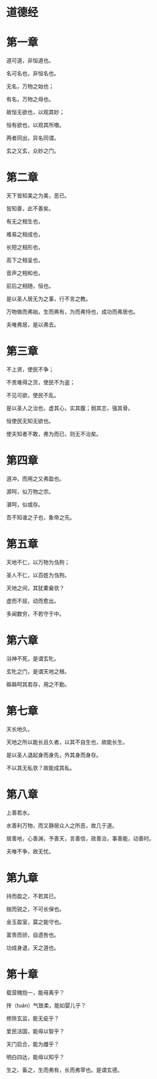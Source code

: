 # 道德经

# 第一章

道可道，非恒道也。

名可名也，非恒名也。

无名，万物之始也；

有名，万物之母也。

故恒无欲也，以观其妙；

恒有欲也，以观其所噭。

两者同出，异名同谓。

玄之又玄，众妙之门。

# 第二章

天下皆知美之为美，恶已。

皆知善，此不善矣。

有无之相生也，

难易之相成也，

长短之相形也，

高下之相呈也，

音声之相和也，

前后之相随，恒也。

是以圣人居无为之事，行不言之教。

万物做而弗始，生而弗有，为而弗恃也，成功而弗居也。

夫唯弗居，是以弗去。

# 第三章

不上贤，使民不争；

不贵难得之货，使民不为盗；

不见可欲，使民不乱。

是以圣人之治也，虚其心，实其腹；弱其志，强其骨。

恒使民无知无欲也。

使夫知者不敢，弗为而已，则无不治矣。

# 第四章

道冲，而用之又弗盈也。

源呵，似万物之宗。

湛呵，似或存。

吾不知谁之子也，象帝之先。

# 第五章

天地不仁，以万物为刍狗；

圣人不仁，以百姓为刍狗。

天地之间，其犹橐龠欤？

虚而不屈，动而愈出。

多闻数穷，不若守于中。

# 第六章

浴神不死，是谓玄牝。

玄牝之门，是谓天地之根。

緜緜呵其若存，用之不勤。

# 第七章

天长地久。

天地之所以能长且久者，以其不自生也，故能长生。

是以圣人退起身而身先，外其身而身存。

不以其无私欤？故能成其私。

# 第八章

上善若水。

水善利万物，而又静居众人之所恶，故几于道。

居善地，心善渊，予善天，言善信，政善治，事善能，动善时。

夫唯不争，故无忧。

# 第九章

持而盈之，不若其已。

揣而锐之，不可长保也。

金玉盈室，莫之能守也。

富贵而骄，自遗咎也。

功成身退，天之道也。

# 第十章

载营魄抱一，能毋离乎？

抟（tuán）气致柔，能如婴儿乎？

修除玄监，能无疵乎？

爱民活国，能毋以智乎？

天门启合，能为雌乎？

明白四达，能毋以知乎？

生之、畜之，生而弗有，长而弗宰也。是谓玄德。

